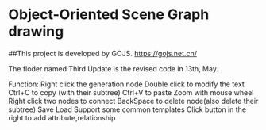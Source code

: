 # Object-Oriented Scene Graph drawing

##This project is developed by GOJS. https://gojs.net.cn/

The floder named Third Update is the revised code in 13th, May.

Function:
Right click the generation node
Double click to modify the text
Ctrl+C to copy (with their subtree)
Ctrl+V to paste
Zoom with mouse wheel
Right click two nodes to connect
BackSpace to delete node(also delete their subtree)
Save 
Load
Support some common templates
Click button in the right to add attribute,relationship
